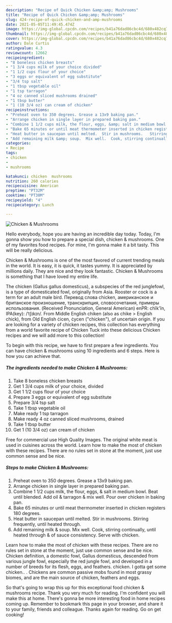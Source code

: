```yaml
---
description: "Recipe of Quick Chicken &amp;amp; Mushrooms"
title: "Recipe of Quick Chicken &amp;amp; Mushrooms"
slug: 424-recipe-of-quick-chicken-and-amp-mushrooms
date: 2021-05-05T11:49:45.474Z
image: https://img-global.cpcdn.com/recipes/b41a76dad86cbc4d/680x482cq70/chicken-mushrooms-recipe-main-photo.jpg
thumbnail: https://img-global.cpcdn.com/recipes/b41a76dad86cbc4d/680x482cq70/chicken-mushrooms-recipe-main-photo.jpg
cover: https://img-global.cpcdn.com/recipes/b41a76dad86cbc4d/680x482cq70/chicken-mushrooms-recipe-main-photo.jpg
author: Dale Curtis
ratingvalue: 4.3
reviewcount: 12662
recipeingredient:
- "8 boneless chicken breasts"
- "1 3/4 cups milk of your choice divided"
- "1 1/2 cups flour of your choice"
- "3 eggs or equivalent of egg substitute"
- "3/4 tsp salt"
- "1 tbsp vegetable oil"
- "1 tsp tarragon"
- "4 oz canned sliced mushrooms drained"
- "1 tbsp butter"
- "1 (10 3/4 oz) can cream of chicken"
recipeinstructions:
- "Preheat oven to 350 degrees. Grease a 13x9 baking pan."
- "Arrange chicken in single layer in prepared baking pan."
- "Combine 1 1/2 cups milk, the flour, eggs, &amp; salt in medium bowl.   Beat until blended.  Add oil &amp; tarragon &amp; mix well.  Pour over chicken in baking pan."
- "Bake 65 minutes or until meat thermometer inserted in chicken registers 180 degrees."
- "Heat butter in saucepan until melted.  Stir in mushrooms.   Stirring frequently, until heated through."
- "Add remaining milk &amp; soup.  Mix well.  Cook, stirring continually,  until heated through &amp; of sauce consistency. Serve with chicken."
categories:
- Recipe
tags:
- chicken
- 
- mushrooms

katakunci: chicken  mushrooms 
nutrition: 260 calories
recipecuisine: American
preptime: "PT32M"
cooktime: "PT30M"
recipeyield: "4"
recipecategory: Lunch

---
```



![Chicken &amp; Mushrooms](https://img-global.cpcdn.com/recipes/b41a76dad86cbc4d/680x482cq70/chicken-mushrooms-recipe-main-photo.jpg)

Hello everybody, hope you are having an incredible day today. Today, I'm gonna show you how to prepare a special dish, chicken &amp; mushrooms. One of my favorites food recipes. For mine, I'm gonna make it a bit tasty. This will be really delicious.

Chicken &amp; Mushrooms is one of the most favored of current trending meals in the world. It is easy, it is quick, it tastes yummy. It is appreciated by millions daily. They are nice and they look fantastic. Chicken &amp; Mushrooms is something that I have loved my entire life.

The chicken (Gallus gallus domesticus), a subspecies of the red junglefowl, is a type of domesticated fowl, originally from Asia. Rooster or cock is a term for an adult male bird. Перевод слова chicken, американское и британское произношение, транскрипция, словосочетания, примеры использования. (Received Pronunciation, General American) enPR: chĭk&#39;ĭn, IPA(key): /ˈtʃɪkɪn/. From Middle English chiken (also as chike &gt; English chick), from Old English ċicen, ċycen (&#34;chicken&#34;), of uncertain origin. If you are looking for a variety of chicken recipes, this collection has everything from a world favorite recipe of Chicken Tuck into these delicious Chicken recipes and we will add more to this collection!


To begin with this recipe, we have to first prepare a few ingredients. You can have chicken &amp; mushrooms using 10 ingredients and 6 steps. Here is how you can achieve that.

<!--inarticleads1-->

##### The ingredients needed to make Chicken &amp; Mushrooms:

1. Take 8 boneless chicken breasts
1. Get 1 3/4 cups milk of your choice, divided
1. Get 1 1/2 cups flour of your choice
1. Prepare 3 eggs or equivalent of egg substitute
1. Prepare 3/4 tsp salt
1. Take 1 tbsp vegetable oil
1. Make ready 1 tsp tarragon
1. Make ready 4 oz canned sliced mushrooms, drained
1. Take 1 tbsp butter
1. Get 1 (10 3/4 oz) can cream of chicken


Free for commercial use High Quality Images. The original white meat is used in cuisines across the world. Learn how to make the most of chicken with these recipes. There are no rules set in stone at the moment, just use common sense and be nice. 

<!--inarticleads2-->

##### Steps to make Chicken &amp; Mushrooms:

1. Preheat oven to 350 degrees. Grease a 13x9 baking pan.
1. Arrange chicken in single layer in prepared baking pan.
1. Combine 1 1/2 cups milk, the flour, eggs, &amp; salt in medium bowl.   Beat until blended.  Add oil &amp; tarragon &amp; mix well.  Pour over chicken in baking pan.
1. Bake 65 minutes or until meat thermometer inserted in chicken registers 180 degrees.
1. Heat butter in saucepan until melted.  Stir in mushrooms.   Stirring frequently, until heated through.
1. Add remaining milk &amp; soup.  Mix well.  Cook, stirring continually,  until heated through &amp; of sauce consistency. Serve with chicken.


Learn how to make the most of chicken with these recipes. There are no rules set in stone at the moment, just use common sense and be nice. Chicken definition, a domestic fowl, Gallus domesticus, descended from various jungle fowl, especially the red jungle fowl, and developed in a number of breeds for its flesh, eggs, and feathers. chicken. I gotta get some chicken.. . Chickens are common passive mobs found in most grassy biomes, and are the main source of chicken, feathers and eggs. 

So that's going to wrap this up for this exceptional food chicken &amp; mushrooms recipe. Thank you very much for reading. I'm confident you will make this at home. There's gonna be more interesting food in home recipes coming up. Remember to bookmark this page in your browser, and share it to your family, friends and colleague. Thanks again for reading. Go on get cooking!
